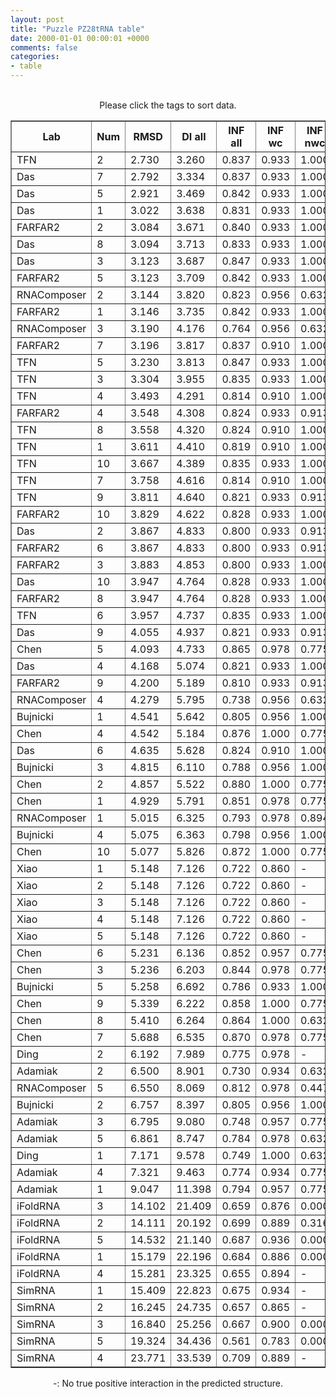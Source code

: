 ```yaml
---
layout: post
title: "Puzzle PZ28tRNA table"
date: 2000-01-01 00:00:01 +0000
comments: false
categories: 
- table
---
```


<script src="{{ root_url }}/javascripts/sorttable.js"></script>
<script>
    window.onload = function() {
        (document.getElementsByTagName( 'th' )[1]).click();
    };
</script>
<br/>
<div align="center">
Please click the tags to sort data.<br/>
<table class="sortable" border=1>
  <tr>
    <th>Lab</th>
    <th>Num</th>
    <th>RMSD</th>
    <th>DI all</th>
    <th>INF all</th>
    <th>INF wc</th>
    <th>INF nwc</th>
    <th>INF stacking</th>
    <th>Clash Score</th>
    <th>P-value</th>
    <th>mcq</th>
    <th>TM-score</th>
    <th>best sol.</th>
    <th>Detail</th>
  </tr>
  <tr><td>TFN</td><td>2</td><td>2.730</td><td>3.260</td><td>0.837</td><td>0.933</td><td>1.000</td><td>0.791</td><td>21.770</td><td>0.00e+00</td><td>19.81</td><td>0.7020</td><td>1</td><td><a href='/show/index.html?id=PZ28tRNA_TFN_2'>-></a></td></tr>
<tr><td>Das</td><td>7</td><td>2.792</td><td>3.334</td><td>0.837</td><td>0.933</td><td>1.000</td><td>0.791</td><td>16.940</td><td>0.00e+00</td><td>20.39</td><td>0.7070</td><td>1</td><td><a href='/show/index.html?id=PZ28tRNA_Das_7'>-></a></td></tr>
<tr><td>Das</td><td>5</td><td>2.921</td><td>3.469</td><td>0.842</td><td>0.933</td><td>1.000</td><td>0.798</td><td>18.550</td><td>0.00e+00</td><td>20.40</td><td>0.7040</td><td>1</td><td><a href='/show/index.html?id=PZ28tRNA_Das_5'>-></a></td></tr>
<tr><td>Das</td><td>1</td><td>3.022</td><td>3.638</td><td>0.831</td><td>0.933</td><td>1.000</td><td>0.781</td><td>17.340</td><td>0.00e+00</td><td>20.54</td><td>0.6850</td><td>1</td><td><a href='/show/index.html?id=PZ28tRNA_Das_1'>-></a></td></tr>
<tr><td>FARFAR2</td><td>2</td><td>3.084</td><td>3.671</td><td>0.840</td><td>0.933</td><td>1.000</td><td>0.794</td><td>20.160</td><td>0.00e+00</td><td>20.05</td><td>0.7020</td><td>1</td><td><a href='/show/index.html?id=PZ28tRNA_FARFAR2_2'>-></a></td></tr>
<tr><td>Das</td><td>8</td><td>3.094</td><td>3.713</td><td>0.833</td><td>0.933</td><td>1.000</td><td>0.783</td><td>21.370</td><td>0.00e+00</td><td>21.07</td><td>0.6990</td><td>1</td><td><a href='/show/index.html?id=PZ28tRNA_Das_8'>-></a></td></tr>
<tr><td>Das</td><td>3</td><td>3.123</td><td>3.687</td><td>0.847</td><td>0.933</td><td>1.000</td><td>0.804</td><td>19.350</td><td>0.00e+00</td><td>20.93</td><td>0.6840</td><td>1</td><td><a href='/show/index.html?id=PZ28tRNA_Das_3'>-></a></td></tr>
<tr><td>FARFAR2</td><td>5</td><td>3.123</td><td>3.709</td><td>0.842</td><td>0.933</td><td>1.000</td><td>0.798</td><td>19.760</td><td>0.00e+00</td><td>21.42</td><td>0.6770</td><td>1</td><td><a href='/show/index.html?id=PZ28tRNA_FARFAR2_5'>-></a></td></tr>
<tr><td>RNAComposer</td><td>2</td><td>3.144</td><td>3.820</td><td>0.823</td><td>0.956</td><td>0.632</td><td>0.783</td><td>10.080</td><td>0.00e+00</td><td>22.79</td><td>0.5970</td><td>1</td><td><a href='/show/index.html?id=PZ28tRNA_RNAComposer_2'>-></a></td></tr>
<tr><td>FARFAR2</td><td>1</td><td>3.146</td><td>3.735</td><td>0.842</td><td>0.933</td><td>1.000</td><td>0.798</td><td>19.760</td><td>0.00e+00</td><td>21.20</td><td>0.7030</td><td>1</td><td><a href='/show/index.html?id=PZ28tRNA_FARFAR2_1'>-></a></td></tr>
<tr><td>RNAComposer</td><td>3</td><td>3.190</td><td>4.176</td><td>0.764</td><td>0.956</td><td>0.632</td><td>0.694</td><td>15.320</td><td>0.00e+00</td><td>25.88</td><td>0.6390</td><td>1</td><td><a href='/show/index.html?id=PZ28tRNA_RNAComposer_3'>-></a></td></tr>
<tr><td>FARFAR2</td><td>7</td><td>3.196</td><td>3.817</td><td>0.837</td><td>0.910</td><td>1.000</td><td>0.798</td><td>17.340</td><td>0.00e+00</td><td>20.96</td><td>0.6780</td><td>1</td><td><a href='/show/index.html?id=PZ28tRNA_FARFAR2_7'>-></a></td></tr>
<tr><td>TFN</td><td>5</td><td>3.230</td><td>3.813</td><td>0.847</td><td>0.933</td><td>1.000</td><td>0.804</td><td>20.560</td><td>0.00e+00</td><td>21.48</td><td>0.6700</td><td>1</td><td><a href='/show/index.html?id=PZ28tRNA_TFN_5'>-></a></td></tr>
<tr><td>TFN</td><td>3</td><td>3.304</td><td>3.955</td><td>0.835</td><td>0.933</td><td>1.000</td><td>0.787</td><td>20.560</td><td>0.00e+00</td><td>21.14</td><td>0.6950</td><td>1</td><td><a href='/show/index.html?id=PZ28tRNA_TFN_3'>-></a></td></tr>
<tr><td>TFN</td><td>4</td><td>3.493</td><td>4.291</td><td>0.814</td><td>0.910</td><td>1.000</td><td>0.764</td><td>20.560</td><td>0.00e+00</td><td>21.06</td><td>0.6740</td><td>1</td><td><a href='/show/index.html?id=PZ28tRNA_TFN_4'>-></a></td></tr>
<tr><td>FARFAR2</td><td>4</td><td>3.548</td><td>4.308</td><td>0.824</td><td>0.933</td><td>0.913</td><td>0.776</td><td>20.560</td><td>0.00e+00</td><td>20.50</td><td>0.6860</td><td>1</td><td><a href='/show/index.html?id=PZ28tRNA_FARFAR2_4'>-></a></td></tr>
<tr><td>TFN</td><td>8</td><td>3.558</td><td>4.320</td><td>0.824</td><td>0.910</td><td>1.000</td><td>0.776</td><td>21.370</td><td>0.00e+00</td><td>21.49</td><td>0.6660</td><td>1</td><td><a href='/show/index.html?id=PZ28tRNA_TFN_8'>-></a></td></tr>
<tr><td>TFN</td><td>1</td><td>3.611</td><td>4.410</td><td>0.819</td><td>0.910</td><td>1.000</td><td>0.770</td><td>21.780</td><td>0.00e+00</td><td>20.53</td><td>0.6810</td><td>1</td><td><a href='/show/index.html?id=PZ28tRNA_TFN_1'>-></a></td></tr>
<tr><td>TFN</td><td>10</td><td>3.667</td><td>4.389</td><td>0.835</td><td>0.933</td><td>1.000</td><td>0.787</td><td>19.350</td><td>0.00e+00</td><td>22.03</td><td>0.6710</td><td>1</td><td><a href='/show/index.html?id=PZ28tRNA_TFN_10'>-></a></td></tr>
<tr><td>TFN</td><td>7</td><td>3.758</td><td>4.616</td><td>0.814</td><td>0.910</td><td>1.000</td><td>0.764</td><td>20.970</td><td>0.00e+00</td><td>21.26</td><td>0.6620</td><td>1</td><td><a href='/show/index.html?id=PZ28tRNA_TFN_7'>-></a></td></tr>
<tr><td>TFN</td><td>9</td><td>3.811</td><td>4.640</td><td>0.821</td><td>0.933</td><td>0.913</td><td>0.772</td><td>17.340</td><td>0.00e+00</td><td>21.52</td><td>0.6840</td><td>1</td><td><a href='/show/index.html?id=PZ28tRNA_TFN_9'>-></a></td></tr>
<tr><td>FARFAR2</td><td>10</td><td>3.829</td><td>4.622</td><td>0.828</td><td>0.933</td><td>1.000</td><td>0.776</td><td>26.210</td><td>0.00e+00</td><td>21.41</td><td>0.6710</td><td>1</td><td><a href='/show/index.html?id=PZ28tRNA_FARFAR2_10'>-></a></td></tr>
<tr><td>Das</td><td>2</td><td>3.867</td><td>4.833</td><td>0.800</td><td>0.933</td><td>0.913</td><td>0.742</td><td>16.530</td><td>0.00e+00</td><td>21.55</td><td>0.6660</td><td>1</td><td><a href='/show/index.html?id=PZ28tRNA_Das_2'>-></a></td></tr>
<tr><td>FARFAR2</td><td>6</td><td>3.867</td><td>4.833</td><td>0.800</td><td>0.933</td><td>0.913</td><td>0.742</td><td>16.530</td><td>0.00e+00</td><td>21.55</td><td>0.6660</td><td>1</td><td><a href='/show/index.html?id=PZ28tRNA_FARFAR2_6'>-></a></td></tr>
<tr><td>FARFAR2</td><td>3</td><td>3.883</td><td>4.853</td><td>0.800</td><td>0.933</td><td>1.000</td><td>0.736</td><td>18.950</td><td>0.00e+00</td><td>21.33</td><td>0.6780</td><td>1</td><td><a href='/show/index.html?id=PZ28tRNA_FARFAR2_3'>-></a></td></tr>
<tr><td>Das</td><td>10</td><td>3.947</td><td>4.764</td><td>0.828</td><td>0.933</td><td>1.000</td><td>0.776</td><td>26.210</td><td>0.00e+00</td><td>20.96</td><td>0.6690</td><td>1</td><td><a href='/show/index.html?id=PZ28tRNA_Das_10'>-></a></td></tr>
<tr><td>FARFAR2</td><td>8</td><td>3.947</td><td>4.764</td><td>0.828</td><td>0.933</td><td>1.000</td><td>0.776</td><td>26.210</td><td>0.00e+00</td><td>20.96</td><td>0.6690</td><td>1</td><td><a href='/show/index.html?id=PZ28tRNA_FARFAR2_8'>-></a></td></tr>
<tr><td>TFN</td><td>6</td><td>3.957</td><td>4.737</td><td>0.835</td><td>0.933</td><td>1.000</td><td>0.787</td><td>18.950</td><td>0.00e+00</td><td>21.04</td><td>0.6610</td><td>1</td><td><a href='/show/index.html?id=PZ28tRNA_TFN_6'>-></a></td></tr>
<tr><td>Das</td><td>9</td><td>4.055</td><td>4.937</td><td>0.821</td><td>0.933</td><td>0.913</td><td>0.772</td><td>20.970</td><td>0.00e+00</td><td>21.73</td><td>0.6660</td><td>1</td><td><a href='/show/index.html?id=PZ28tRNA_Das_9'>-></a></td></tr>
<tr><td>Chen</td><td>5</td><td>4.093</td><td>4.733</td><td>0.865</td><td>0.978</td><td>0.775</td><td>0.826</td><td>1.610</td><td>0.00e+00</td><td>27.61</td><td>0.6120</td><td>1</td><td><a href='/show/index.html?id=PZ28tRNA_Chen_5'>-></a></td></tr>
<tr><td>Das</td><td>4</td><td>4.168</td><td>5.074</td><td>0.821</td><td>0.933</td><td>1.000</td><td>0.765</td><td>16.940</td><td>0.00e+00</td><td>20.96</td><td>0.6830</td><td>1</td><td><a href='/show/index.html?id=PZ28tRNA_Das_4'>-></a></td></tr>
<tr><td>FARFAR2</td><td>9</td><td>4.200</td><td>5.189</td><td>0.810</td><td>0.933</td><td>0.913</td><td>0.755</td><td>24.600</td><td>0.00e+00</td><td>21.21</td><td>0.6730</td><td>1</td><td><a href='/show/index.html?id=PZ28tRNA_FARFAR2_9'>-></a></td></tr>
<tr><td>RNAComposer</td><td>4</td><td>4.279</td><td>5.795</td><td>0.738</td><td>0.956</td><td>0.632</td><td>0.661</td><td>10.480</td><td>0.00e+00</td><td>22.51</td><td>0.5340</td><td>1</td><td><a href='/show/index.html?id=PZ28tRNA_RNAComposer_4'>-></a></td></tr>
<tr><td>Bujnicki</td><td>1</td><td>4.541</td><td>5.642</td><td>0.805</td><td>0.956</td><td>1.000</td><td>0.731</td><td>4.030</td><td>0.00e+00</td><td>25.03</td><td>0.6640</td><td>1</td><td><a href='/show/index.html?id=PZ28tRNA_Bujnicki_1'>-></a></td></tr>
<tr><td>Chen</td><td>4</td><td>4.542</td><td>5.184</td><td>0.876</td><td>1.000</td><td>0.775</td><td>0.832</td><td>4.440</td><td>0.00e+00</td><td>27.67</td><td>0.6170</td><td>1</td><td><a href='/show/index.html?id=PZ28tRNA_Chen_4'>-></a></td></tr>
<tr><td>Das</td><td>6</td><td>4.635</td><td>5.628</td><td>0.824</td><td>0.910</td><td>1.000</td><td>0.776</td><td>17.740</td><td>0.00e+00</td><td>20.92</td><td>0.6640</td><td>1</td><td><a href='/show/index.html?id=PZ28tRNA_Das_6'>-></a></td></tr>
<tr><td>Bujnicki</td><td>3</td><td>4.815</td><td>6.110</td><td>0.788</td><td>0.956</td><td>1.000</td><td>0.703</td><td>3.230</td><td>0.00e+00</td><td>25.50</td><td>0.6620</td><td>1</td><td><a href='/show/index.html?id=PZ28tRNA_Bujnicki_3'>-></a></td></tr>
<tr><td>Chen</td><td>2</td><td>4.857</td><td>5.522</td><td>0.880</td><td>1.000</td><td>0.775</td><td>0.839</td><td>2.820</td><td>0.00e+00</td><td>26.57</td><td>0.6230</td><td>1</td><td><a href='/show/index.html?id=PZ28tRNA_Chen_2'>-></a></td></tr>
<tr><td>Chen</td><td>1</td><td>4.929</td><td>5.791</td><td>0.851</td><td>0.978</td><td>0.775</td><td>0.805</td><td>3.630</td><td>0.00e+00</td><td>27.18</td><td>0.6160</td><td>1</td><td><a href='/show/index.html?id=PZ28tRNA_Chen_1'>-></a></td></tr>
<tr><td>RNAComposer</td><td>1</td><td>5.015</td><td>6.325</td><td>0.793</td><td>0.978</td><td>0.894</td><td>0.709</td><td>10.480</td><td>0.00e+00</td><td>22.33</td><td>0.5120</td><td>1</td><td><a href='/show/index.html?id=PZ28tRNA_RNAComposer_1'>-></a></td></tr>
<tr><td>Bujnicki</td><td>4</td><td>5.075</td><td>6.363</td><td>0.798</td><td>0.956</td><td>1.000</td><td>0.719</td><td>5.240</td><td>0.00e+00</td><td>26.46</td><td>0.6580</td><td>1</td><td><a href='/show/index.html?id=PZ28tRNA_Bujnicki_4'>-></a></td></tr>
<tr><td>Chen</td><td>10</td><td>5.077</td><td>5.826</td><td>0.872</td><td>1.000</td><td>0.775</td><td>0.826</td><td>3.630</td><td>0.00e+00</td><td>26.70</td><td>0.6180</td><td>1</td><td><a href='/show/index.html?id=PZ28tRNA_Chen_10'>-></a></td></tr>
<tr><td>Xiao</td><td>1</td><td>5.148</td><td>7.126</td><td>0.722</td><td>0.860</td><td>-</td><td>0.704</td><td>14.930</td><td>0.00e+00</td><td>25.42</td><td>0.6660</td><td>1</td><td><a href='/show/index.html?id=PZ28tRNA_Xiao_1'>-></a></td></tr>
<tr><td>Xiao</td><td>2</td><td>5.148</td><td>7.126</td><td>0.722</td><td>0.860</td><td>-</td><td>0.704</td><td>14.930</td><td>0.00e+00</td><td>25.42</td><td>0.6660</td><td>1</td><td><a href='/show/index.html?id=PZ28tRNA_Xiao_2'>-></a></td></tr>
<tr><td>Xiao</td><td>3</td><td>5.148</td><td>7.126</td><td>0.722</td><td>0.860</td><td>-</td><td>0.704</td><td>14.930</td><td>0.00e+00</td><td>25.42</td><td>0.6660</td><td>1</td><td><a href='/show/index.html?id=PZ28tRNA_Xiao_3'>-></a></td></tr>
<tr><td>Xiao</td><td>4</td><td>5.148</td><td>7.126</td><td>0.722</td><td>0.860</td><td>-</td><td>0.704</td><td>14.930</td><td>0.00e+00</td><td>25.42</td><td>0.6660</td><td>1</td><td><a href='/show/index.html?id=PZ28tRNA_Xiao_4'>-></a></td></tr>
<tr><td>Xiao</td><td>5</td><td>5.148</td><td>7.126</td><td>0.722</td><td>0.860</td><td>-</td><td>0.704</td><td>14.930</td><td>0.00e+00</td><td>25.42</td><td>0.6660</td><td>1</td><td><a href='/show/index.html?id=PZ28tRNA_Xiao_5'>-></a></td></tr>
<tr><td>Chen</td><td>6</td><td>5.231</td><td>6.136</td><td>0.852</td><td>0.957</td><td>0.775</td><td>0.815</td><td>3.630</td><td>0.00e+00</td><td>27.83</td><td>0.6180</td><td>1</td><td><a href='/show/index.html?id=PZ28tRNA_Chen_6'>-></a></td></tr>
<tr><td>Chen</td><td>3</td><td>5.236</td><td>6.203</td><td>0.844</td><td>0.978</td><td>0.775</td><td>0.794</td><td>2.020</td><td>0.00e+00</td><td>26.55</td><td>0.6310</td><td>1</td><td><a href='/show/index.html?id=PZ28tRNA_Chen_3'>-></a></td></tr>
<tr><td>Bujnicki</td><td>5</td><td>5.258</td><td>6.692</td><td>0.786</td><td>0.933</td><td>1.000</td><td>0.713</td><td>10.890</td><td>0.00e+00</td><td>25.56</td><td>0.6590</td><td>1</td><td><a href='/show/index.html?id=PZ28tRNA_Bujnicki_5'>-></a></td></tr>
<tr><td>Chen</td><td>9</td><td>5.339</td><td>6.222</td><td>0.858</td><td>1.000</td><td>0.775</td><td>0.805</td><td>5.250</td><td>0.00e+00</td><td>26.14</td><td>0.6300</td><td>1</td><td><a href='/show/index.html?id=PZ28tRNA_Chen_9'>-></a></td></tr>
<tr><td>Chen</td><td>8</td><td>5.410</td><td>6.264</td><td>0.864</td><td>1.000</td><td>0.632</td><td>0.823</td><td>1.610</td><td>0.00e+00</td><td>27.68</td><td>0.6100</td><td>1</td><td><a href='/show/index.html?id=PZ28tRNA_Chen_8'>-></a></td></tr>
<tr><td>Chen</td><td>7</td><td>5.688</td><td>6.535</td><td>0.870</td><td>0.978</td><td>0.775</td><td>0.834</td><td>5.240</td><td>0.00e+00</td><td>28.05</td><td>0.6280</td><td>1</td><td><a href='/show/index.html?id=PZ28tRNA_Chen_7'>-></a></td></tr>
<tr><td>Ding</td><td>2</td><td>6.192</td><td>7.989</td><td>0.775</td><td>0.978</td><td>-</td><td>0.721</td><td>6.050</td><td>0.00e+00</td><td>23.74</td><td>0.3570</td><td>1</td><td><a href='/show/index.html?id=PZ28tRNA_Ding_2'>-></a></td></tr>
<tr><td>Adamiak</td><td>2</td><td>6.500</td><td>8.901</td><td>0.730</td><td>0.934</td><td>0.632</td><td>0.650</td><td>13.310</td><td>0.00e+00</td><td>26.14</td><td>0.4500</td><td>1</td><td><a href='/show/index.html?id=PZ28tRNA_Adamiak_2'>-></a></td></tr>
<tr><td>RNAComposer</td><td>5</td><td>6.550</td><td>8.069</td><td>0.812</td><td>0.978</td><td>0.447</td><td>0.767</td><td>16.940</td><td>0.00e+00</td><td>26.56</td><td>0.3960</td><td>1</td><td><a href='/show/index.html?id=PZ28tRNA_RNAComposer_5'>-></a></td></tr>
<tr><td>Bujnicki</td><td>2</td><td>6.757</td><td>8.397</td><td>0.805</td><td>0.956</td><td>1.000</td><td>0.731</td><td>11.680</td><td>0.00e+00</td><td>25.23</td><td>0.6570</td><td>1</td><td><a href='/show/index.html?id=PZ28tRNA_Bujnicki_2'>-></a></td></tr>
<tr><td>Adamiak</td><td>3</td><td>6.795</td><td>9.080</td><td>0.748</td><td>0.957</td><td>0.775</td><td>0.656</td><td>10.890</td><td>0.00e+00</td><td>23.28</td><td>0.4270</td><td>1</td><td><a href='/show/index.html?id=PZ28tRNA_Adamiak_3'>-></a></td></tr>
<tr><td>Adamiak</td><td>5</td><td>6.861</td><td>8.747</td><td>0.784</td><td>0.978</td><td>0.632</td><td>0.714</td><td>8.060</td><td>0.00e+00</td><td>19.17</td><td>0.4550</td><td>1</td><td><a href='/show/index.html?id=PZ28tRNA_Adamiak_5'>-></a></td></tr>
<tr><td>Ding</td><td>1</td><td>7.171</td><td>9.578</td><td>0.749</td><td>1.000</td><td>0.632</td><td>0.645</td><td>10.890</td><td>0.00e+00</td><td>24.77</td><td>0.3790</td><td>1</td><td><a href='/show/index.html?id=PZ28tRNA_Ding_1'>-></a></td></tr>
<tr><td>Adamiak</td><td>4</td><td>7.321</td><td>9.463</td><td>0.774</td><td>0.934</td><td>0.775</td><td>0.706</td><td>8.870</td><td>0.00e+00</td><td>22.17</td><td>0.4190</td><td>1</td><td><a href='/show/index.html?id=PZ28tRNA_Adamiak_4'>-></a></td></tr>
<tr><td>Adamiak</td><td>1</td><td>9.047</td><td>11.398</td><td>0.794</td><td>0.957</td><td>0.775</td><td>0.725</td><td>10.480</td><td>0.00e+00</td><td>24.04</td><td>0.4520</td><td>1</td><td><a href='/show/index.html?id=PZ28tRNA_Adamiak_1'>-></a></td></tr>
<tr><td>iFoldRNA</td><td>3</td><td>14.102</td><td>21.409</td><td>0.659</td><td>0.876</td><td>0.000</td><td>0.602</td><td>180.570</td><td>2.58e-10</td><td>22.38</td><td>0.3060</td><td>1</td><td><a href='/show/index.html?id=PZ28tRNA_iFoldRNA_3'>-></a></td></tr>
<tr><td>iFoldRNA</td><td>2</td><td>14.111</td><td>20.192</td><td>0.699</td><td>0.889</td><td>0.316</td><td>0.649</td><td>105.600</td><td>2.66e-10</td><td>23.82</td><td>0.2860</td><td>1</td><td><a href='/show/index.html?id=PZ28tRNA_iFoldRNA_2'>-></a></td></tr>
<tr><td>iFoldRNA</td><td>5</td><td>14.532</td><td>21.140</td><td>0.687</td><td>0.936</td><td>0.000</td><td>0.618</td><td>108.250</td><td>1.15e-09</td><td>22.57</td><td>0.2490</td><td>1</td><td><a href='/show/index.html?id=PZ28tRNA_iFoldRNA_5'>-></a></td></tr>
<tr><td>iFoldRNA</td><td>1</td><td>15.179</td><td>22.196</td><td>0.684</td><td>0.886</td><td>0.000</td><td>0.643</td><td>134.620</td><td>9.78e-09</td><td>23.89</td><td>0.2210</td><td>1</td><td><a href='/show/index.html?id=PZ28tRNA_iFoldRNA_1'>-></a></td></tr>
<tr><td>iFoldRNA</td><td>4</td><td>15.281</td><td>23.325</td><td>0.655</td><td>0.894</td><td>-</td><td>0.580</td><td>139.400</td><td>1.36e-08</td><td>25.63</td><td>0.2950</td><td>1</td><td><a href='/show/index.html?id=PZ28tRNA_iFoldRNA_4'>-></a></td></tr>
<tr><td>SimRNA</td><td>1</td><td>15.409</td><td>22.823</td><td>0.675</td><td>0.934</td><td>-</td><td>0.602</td><td>138.470</td><td>2.03e-08</td><td>25.62</td><td>0.2520</td><td>1</td><td><a href='/show/index.html?id=PZ28tRNA_SimRNA_1'>-></a></td></tr>
<tr><td>SimRNA</td><td>2</td><td>16.245</td><td>24.735</td><td>0.657</td><td>0.865</td><td>-</td><td>0.598</td><td>109.230</td><td>2.53e-07</td><td>26.14</td><td>0.2810</td><td>1</td><td><a href='/show/index.html?id=PZ28tRNA_SimRNA_2'>-></a></td></tr>
<tr><td>SimRNA</td><td>3</td><td>16.840</td><td>25.256</td><td>0.667</td><td>0.900</td><td>0.000</td><td>0.604</td><td>135.480</td><td>1.35e-06</td><td>21.33</td><td>0.2490</td><td>1</td><td><a href='/show/index.html?id=PZ28tRNA_SimRNA_3'>-></a></td></tr>
<tr><td>SimRNA</td><td>5</td><td>19.324</td><td>34.436</td><td>0.561</td><td>0.783</td><td>0.000</td><td>0.514</td><td>123.240</td><td>4.61e-04</td><td>25.23</td><td>0.1780</td><td>1</td><td><a href='/show/index.html?id=PZ28tRNA_SimRNA_5'>-></a></td></tr>
<tr><td>SimRNA</td><td>4</td><td>23.771</td><td>33.539</td><td>0.709</td><td>0.889</td><td>-</td><td>0.667</td><td>164.440</td><td>2.00e-01</td><td>25.24</td><td>0.2120</td><td>1</td><td><a href='/show/index.html?id=PZ28tRNA_SimRNA_4'>-></a></td></tr>

</table>
-: No true positive interaction in the predicted structure.
</div>

